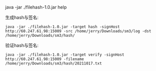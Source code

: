 java -jar ./filehash-1.0.jar help

 
生成hash与签名:
```shell
java -jar ./filehash-1.0.jar -target hash -signHost http://60.247.61.98:15009 -src /home/jerry/Downloads/sm3/log -dst /home/jerry/Downloads/sm3/hash/
```

验证hash与签名:
```shell
java -jar ./filehash-1.0.jar -target verify -signHost http://60.247.61.98:15009 -filename /home/jerry/Downloads/sm3/hash/20211017.txt
```
